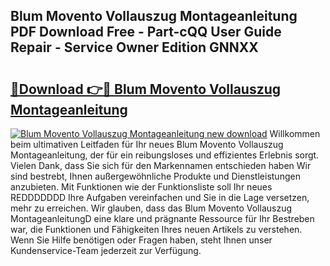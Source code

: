 ## Blum Movento Vollauszug Montageanleitung PDF Download Free - Part-cQQ User Guide Repair - Service Owner Edition GNNXX

# <h2><a href="http://df6l8im.blite.top/?on=Blum+Movento+Vollauszug+Montageanleitung">🔗Download 👉🔴 Blum Movento Vollauszug Montageanleitung</a></h2>

[![Blum Movento Vollauszug Montageanleitung new download](https://i.imgur.com/lujVjoI.png)](http://df6l8im.blite.top/?on=Blum+Movento+Vollauszug+Montageanleitung)
Willkommen beim ultimativen Leitfaden für Ihr neues Blum Movento Vollauszug Montageanleitung, der für ein reibungsloses und effizientes Erlebnis sorgt. Vielen Dank, dass Sie sich für den Markennamen entschieden haben Wir sind bestrebt, Ihnen außergewöhnliche Produkte und Dienstleistungen anzubieten. Mit Funktionen wie der Funktionsliste soll Ihr neues REDDDDDDD Ihre Aufgaben vereinfachen und Sie in die Lage versetzen, mehr zu erreichen. Wir glauben, dass das Blum Movento Vollauszug MontageanleitungD eine klare und prägnante Ressource für Ihr Bestreben war, die Funktionen und Fähigkeiten Ihres neuen Artikels zu verstehen. Wenn Sie Hilfe benötigen oder Fragen haben, steht Ihnen unser Kundenservice-Team jederzeit zur Verfügung.
